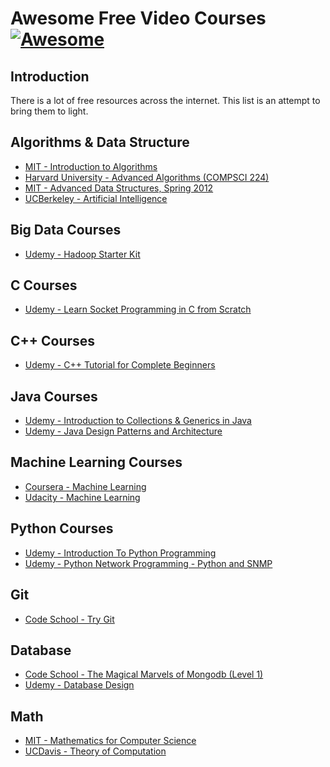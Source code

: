 # Awesome Free Video Courses [![Awesome](https://cdn.rawgit.com/sindresorhus/awesome/d7305f38d29fed78fa85652e3a63e154dd8e8829/media/badge.svg)](https://github.com/s4kibs4mi/awesome-free-courses)

Introduction
------------

There is a lot of free resources across the internet. This list is an attempt to bring them to light.

Algorithms & Data Structure
-------
- [MIT -  Introduction to Algorithms](http://ocw.mit.edu/courses/electrical-engineering-and-computer-science/6-006-introduction-to-algorithms-fall-2011/lecture-videos/)
- [Harvard University - Advanced Algorithms (COMPSCI 224)](https://www.youtube.com/playlist?list=PL2SOU6wwxB0uP4rJgf5ayhHWgw7akUWSf)
- [MIT - Advanced Data Structures, Spring 2012](https://www.youtube.com/playlist?list=PLUl4u3cNGP61hsJNdULdudlRL493b-XZf)
- [UCBerkeley - Artificial Intelligence](https://www.youtube.com/playlist?list=PLF1A9D9034225FC92&feature=plcp)

Big Data Courses
-------
- [Udemy - Hadoop Starter Kit](https://www.udemy.com/hadoopstarterkit/)

C Courses
-------
- [Udemy - Learn Socket Programming in C from Scratch](https://www.udemy.com/learn-socket-programming-in-c-from-scratch/)

C++ Courses
-------
- [Udemy - C++ Tutorial for Complete Beginners](https://www.udemy.com/free-learn-c-tutorial-beginners)

Java Courses
-------
- [Udemy - Introduction to Collections & Generics in Java](https://www.udemy.com/introduction-to-generics-in-java/)
- [Udemy - Java Design Patterns and Architecture](https://www.udemy.com/java-design-patterns-tutorial/)

Machine Learning Courses
-------
- [Coursera - Machine Learning](https://www.coursera.org/learn/machine-learning)
- [Udacity - Machine Learning](https://www.udacity.com/course/machine-learning--ud262?_ga=1.32063550.1061443113.1469987985)

Python Courses
-------
- [Udemy - Introduction To Python Programming](https://www.udemy.com/pythonforbeginnersintro/)
- [Udemy - Python Network Programming - Python and SNMP](https://www.udemy.com/python-network-programming/)

Git
-------
- [Code School - Try Git](https://www.codeschool.com/courses/try-git)

Database
-------
- [Code School - The Magical Marvels of Mongodb (Level 1)](https://www.codeschool.com/courses/the-magical-marvels-of-mongodb)
- [Udemy - Database Design](https://www.udemy.com/database-design/)

Math
-------
- [MIT - Mathematics for Computer Science](http://ocw.mit.edu/courses/electrical-engineering-and-computer-science/6-042j-mathematics-for-computer-science-fall-2010/video-lectures/)
- [UCDavis - Theory of Computation](https://www.youtube.com/playlist?list=PLslgisHe5tBM8UTCt1f66oMkpmjCblzkt)
